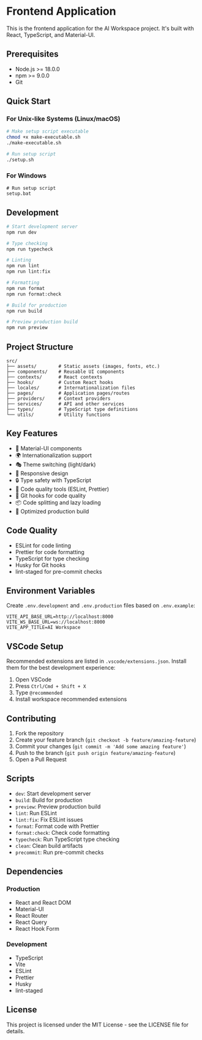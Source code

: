# Frontend Application

This is the frontend application for the AI Workspace project. It's built with React, TypeScript, and Material-UI.

## Prerequisites

- Node.js >= 18.0.0
- npm >= 9.0.0
- Git

## Quick Start

### For Unix-like Systems (Linux/macOS)

```bash
# Make setup script executable
chmod +x make-executable.sh
./make-executable.sh

# Run setup script
./setup.sh
```

### For Windows

```batch
# Run setup script
setup.bat
```

## Development

```bash
# Start development server
npm run dev

# Type checking
npm run typecheck

# Linting
npm run lint
npm run lint:fix

# Formatting
npm run format
npm run format:check

# Build for production
npm run build

# Preview production build
npm run preview
```

## Project Structure

```
src/
├── assets/        # Static assets (images, fonts, etc.)
├── components/    # Reusable UI components
├── contexts/      # React contexts
├── hooks/         # Custom React hooks
├── locales/       # Internationalization files
├── pages/         # Application pages/routes
├── providers/     # Context providers
├── services/      # API and other services
├── types/         # TypeScript type definitions
└── utils/         # Utility functions
```

## Key Features

- 🎨 Material-UI components
- 🌍 Internationalization support
- 🎭 Theme switching (light/dark)
- 📱 Responsive design
- 🔒 Type safety with TypeScript
- 🧹 Code quality tools (ESLint, Prettier)
- 🔄 Git hooks for code quality
- 📦 Code splitting and lazy loading
- 🚀 Optimized production build

## Code Quality

- ESLint for code linting
- Prettier for code formatting
- TypeScript for type checking
- Husky for Git hooks
- lint-staged for pre-commit checks

## Environment Variables

Create `.env.development` and `.env.production` files based on `.env.example`:

```env
VITE_API_BASE_URL=http://localhost:8000
VITE_WS_BASE_URL=ws://localhost:8000
VITE_APP_TITLE=AI Workspace
```

## VSCode Setup

Recommended extensions are listed in `.vscode/extensions.json`. Install them for the best development experience:

1. Open VSCode
2. Press `Ctrl/Cmd + Shift + X`
3. Type `@recommended`
4. Install workspace recommended extensions

## Contributing

1. Fork the repository
2. Create your feature branch (`git checkout -b feature/amazing-feature`)
3. Commit your changes (`git commit -m 'Add some amazing feature'`)
4. Push to the branch (`git push origin feature/amazing-feature`)
5. Open a Pull Request

## Scripts

- `dev`: Start development server
- `build`: Build for production
- `preview`: Preview production build
- `lint`: Run ESLint
- `lint:fix`: Fix ESLint issues
- `format`: Format code with Prettier
- `format:check`: Check code formatting
- `typecheck`: Run TypeScript type checking
- `clean`: Clean build artifacts
- `precommit`: Run pre-commit checks

## Dependencies

### Production
- React and React DOM
- Material-UI
- React Router
- React Query
- React Hook Form

### Development
- TypeScript
- Vite
- ESLint
- Prettier
- Husky
- lint-staged

## License

This project is licensed under the MIT License - see the LICENSE file for details.
